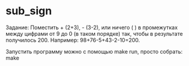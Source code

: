 # sub_sign
Задание:
Поместить + (2+3), - (3-2), или ничего ( ) в промежутках между цифрами от 9 до 0 (в таком порядке) так, чтобы в результате получилось 200. Например: 98+76-5+43-2-10=200.

Запустить программу можно с помощью make run, просто собрать: make
